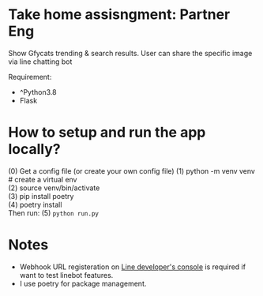# Take home assisngment: Partner Eng

Show Gfycats trending & search results. 
User can share the specific image via line chatting bot

Requirement:
- ^Python3.8
- Flask

# How to setup and run the app locally?
(0) Get a config file (or create your own config file)
(1) python -m venv venv # create a virtual env  
(2) source venv/bin/activate  
(3) pip install poetry  
(4) poetry install  
Then run:
(5) `python run.py`  

# Notes
- Webhook URL registeration on [Line developer's console](https://developers.line.biz/en/) is required if want to test linebot features.
- I use poetry for package management.
